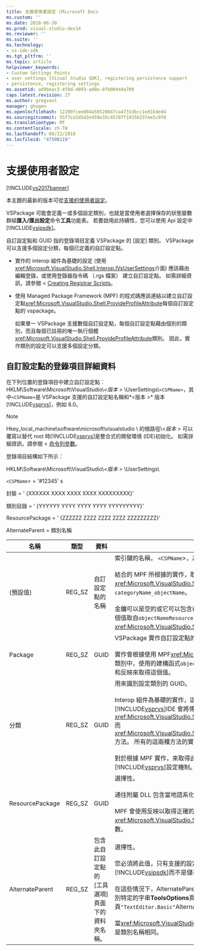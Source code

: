 ```yaml
---
title: 支援使用者設定 |Microsoft Docs
ms.custom: ''
ms.date: 2018-06-30
ms.prod: visual-studio-dev14
ms.reviewer: ''
ms.suite: ''
ms.technology:
- vs-ide-sdk
ms.tgt_pltfrm: ''
ms.topic: article
helpviewer_keywords:
- Custom Settings Points
- user settings [Visual Studio SDK], registering persistence support
- persistence, registering settings
ms.assetid: ad9beac3-4f8d-4093-ad0e-6fb00444a709
caps.latest.revision: 27
ms.author: gregvanl
manager: ghogen
ms.openlocfilehash: 12200fcee084a58520047ca4731dbcc1ed1b4ed4
ms.sourcegitcommit: 55f7ce2d5d2e458e35c45787f1935b237ee5c9f8
ms.translationtype: MT
ms.contentlocale: zh-TW
ms.lasthandoff: 08/22/2018
ms.locfileid: "47500119"
---
```

# <a name="support-for-user-settings"></a>支援使用者設定
[!INCLUDE[vs2017banner](../../includes/vs2017banner.md)]

本主題的最新的版本可從[支援的使用者設定](https://docs.microsoft.com/visualstudio/extensibility/internals/support-for-user-settings)。  
  
VSPackage 可能會定義一或多個設定類別，也就是當使用者選擇保存的狀態變數群組**匯入/匯出設定**命令**工具**功能表。 若要啟用此持續性，您可以使用 Api 設定中[!INCLUDE[vsipsdk](../../includes/vsipsdk-md.md)]。  
  
 自訂設定點和 GUID 指的登錄項目定義 VSPackage 的 [設定] 類別。 VSPackage 可以支援多個設定分類，每個已定義的自訂設定點。  
  
-   實作的 interop 組件為基礎的設定 (使用<xref:Microsoft.VisualStudio.Shell.Interop.IVsUserSettings>介面) 應該藉由編輯登錄，或使用登錄器指令碼 （.rgs 檔案） 建立自訂設定點。 如需詳細資訊，請參閱 < [Creating Registrar Scripts](http://msdn.microsoft.com/library/cbd5024b-8061-4a71-be65-7fee90374a35)。  
  
-   使用 Managed Package Framework (MPF) 的程式碼應該連結以建立自訂設定點<xref:Microsoft.VisualStudio.Shell.ProvideProfileAttribute>每個自訂設定點的 vspackage。  
  
     如果單一 VSPackage 支援數個自訂設定點，每個自訂設定點藉由個別的類別，而且每個已註冊的唯一執行個體<xref:Microsoft.VisualStudio.Shell.ProvideProfileAttribute>類別。 因此，實作類別的設定可以支援多個設定分類。  
  
## <a name="custom-settings-point-registry-entry-details"></a>自訂設定點的登錄項目詳細資料  
 在下列位置的登錄項目中建立自訂設定點： HKLM\Software\Microsoft\VisualStudio\\*\<版本 >* \UserSettings\\`<CSPName>`，其中`<CSPName>`是 VSPackage 支援的自訂設定點名稱和*\<版本 >* 版本[!INCLUDE[vsprvs](../../includes/vsprvs-md.md)]，例如 8.0。  
  
> [!NOTE]
>  Hkey_local_machine\software\microsoft\visualstudio \ 的根路徑\\*\<版本 >* 可以覆寫以替代 root 時[!INCLUDE[vsprvs](../../includes/vsprvs-md.md)]是整合式的開發環境 (IDE)初始化。 如需詳細資訊，請參閱 <<c0> [ 命令列參數](../../extensibility/command-line-switches-visual-studio-sdk.md)。  
  
 登錄項目結構如下所示：  
  
 HKLM\Software\Microsoft\VisualStudio\\*\<版本 >* \UserSettings\  
  
 `<CSPName`> = '#12345' s  
  
 封裝 = ' {XXXXXX XXXX XXXX XXXX XXXXXXXXX}'  
  
 類別目錄 = ' {YYYYYY YYYY YYYY YYYY YYYYYYYYY}'  
  
 ResourcePackage = ' {ZZZZZZ ZZZZ ZZZZ ZZZZ ZZZZZZZZZ}'  
  
 AlternateParent = 類別名稱  
  
|名稱|類型|資料|描述|  
|----------|----------|----------|-----------------|  
|(預設值)|REG_SZ|自訂設定點的名稱|索引鍵的名稱， `<CSPName`>，為自訂設定點的未當地語系化的名稱。<br /><br /> 結合的 MPF 所根據的實作，取得索引鍵的名稱`categoryName`並`objectName`的引數<xref:Microsoft.VisualStudio.Shell.ProvideProfileAttribute>建構函式到`categoryName_objectName`。<br /><br /> 金鑰可以是空的或它可以包含在附屬 DLL 中的當地語系化字串的參考識別碼。 這個值取自`objectNameResourceID`引數<xref:Microsoft.VisualStudio.Shell.ProvideProfileAttribute>建構函式。|  
|Package|REG_SZ|GUID|VSPackage 實作自訂設定點的 GUID。<br /><br /> 實作會根據使用 MPF<xref:Microsoft.VisualStudio.Shell.ProvideProfileAttribute>類別中，使用的建構函式`objectType`引數包含 VSPackage 的<xref:System.Type>和反映來取得這個值。|  
|分類|REG_SZ|GUID|用來識別設定類別的 GUID。<br /><br /> Interop 組件為基礎的實作，這個值可以是任意選擇的 GUID，其中[!INCLUDE[vsprvs](../../includes/vsprvs-md.md)]IDE 會將傳遞給<xref:Microsoft.VisualStudio.Shell.Interop.IVsUserSettings.ExportSettings%2A>而<xref:Microsoft.VisualStudio.Shell.Interop.IVsUserSettings.ImportSettings%2A>方法。 所有的這兩種方法的實作應該先確認其 GUID 引數。<br /><br /> 對於根據 MPF 實作，來取得此 GUID<xref:System.Type>類別實作的[!INCLUDE[vsprvs](../../includes/vsprvs-md.md)]設定機制。|  
|ResourcePackage|REG_SZ|GUID|選擇性。<br /><br /> 通往附屬 DLL 包含當地語系化字串，如果實作 VSPackage 未提供它們。<br /><br /> MPF 會使用反映以取得正確的資源 VSPackage，因此<xref:Microsoft.VisualStudio.Shell.ProvideProfileAttribute>類別不會設定這個引數。|  
|AlternateParent|REG_SZ|包含此自訂設定點的 [工具選項] 頁面下的資料夾名稱。|選擇性。<br /><br /> 您必須將此值，只有支援的設定實作**工具選項**使用持續性機制中的頁面[!INCLUDE[vsipsdk](../../includes/vsipsdk-md.md)]而不是儲存狀態的 automation 模型中的機制。<br /><br /> 在這些情況下，AlternateParent 機碼中的值是`topic`一節`topic.sub-topic`用來識別特定的字串**ToolsOptions**頁面。 例如，對於**ToolsOptions**頁`"TextEditor.Basic"`AlternateParent 的值會是`"TextEditor"`。<br /><br /> 當<xref:Microsoft.VisualStudio.Shell.ProvideProfileAttribute>產生自訂設定點，它是類別名稱相同。|

